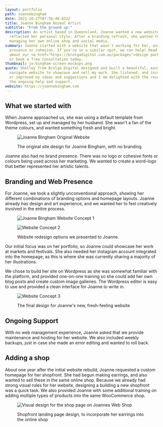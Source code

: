 ```yaml
---
layout: portfolio
path: joannebingham
date: 2021-10-27T07:56:40.832Z
title: Joanne Bingham Animal Artist
subtitle: "From the ground up:"
description: An artist based in Queensland, Joanne wanted a new website that
  reflected her personal style. After a branding refresh, she wanted to continue
  managing her own online shop and social media.
summary: Joanne started with a website that wasn't working for her, and no brand
  presence or cohesion. If you're in a similar spot, we can help! Read more
  about our <a href="https://brolgadigital.com.au/packages">design packages</a>
  or book a free consultation today.
thumbnail: jo-bingham-screen-mockups.png
quote: Shelley from Brolga Digital designed and built a beautiful, easy to
  navigate website to showcase and sell my work. She listened, and incorporated
  or improved my ideas and suggestions and I am delighted with the results, and
  the ongoing help and support.
website: https://joannebingham.com
---
```

## What we started with

When Joanne approached us, she was using a default template from Wordpress, set up and managed by her husband. She wasn't a fan of the theme colours, and wanted something fresh and bright.

<figure>

![Joanne Bingham Original Website](old-site.png "The original site design for Joanne Bingham, with no branding")

<figcaption>The original site design for Joanne Bingham, with no branding</figcaption>
</figure>

Joanne also had no brand presence. There was no logo or cohesive fonts or colours being used across her marketing. We wanted to create a word-logo that better represented her artistic talents.

## Branding and Web Presence

For Joanne, we took a slightly unconventional approach, showing her different combinations of branding options and homepage layouts. Joanne already has design and art experience, and we wanted her to feel creatively involved in the entire process.

<figure>
<div>

![Joanne Bingham Website Concept 1](mockup-1.jpg "Website redesign options we presented to Joanne.")

![Website Concept 2](mockup-2.jpg "Website redesign options we presented to Joanne.")

</div>

<figcaption>Website redesign options we presented to Joanne.</figcaption>
</figure>

Our initial focus was on her portfolio, so Joanne could showcase her work at markets and festivals. She also needed her instagram account integrated into the homepage, as this is where she was currently sharing a majority of her illustrations.

We chose to build her site on Wordpress as she was somewhat familiar with the platform, and provided one-on-one training so she could add her own blog posts and create custom image galleries. The Wordpress editor is easy to use and provided a clean interface for Joanne to write in.

<figure>

![Website Concept 3](mockup-3.jpg "The final design for Joanne's new, fresh-feeling website")

<figcaption>The final design for Joanne's new, fresh-feeling website</figcaption>
</figure>

## Ongoing Support

With no web management experience, Joanne asked that we provide maintenance and hosting for her website. We also included weekly backups, just in case she made an error editing and wanted to roll back.

## Adding a shop

About one year after the initial website rebuild, Joanne requested a custom homepage for her shopfront. She had begun making earrings, and also wanted to sell these in the same online shop. Because we already had strong visual rules for her website, designing a building a new shopfront was a quick task. We also provided Joanne with some additional training on adding multiple types of products into the same WooCommerce shop.

<figure>

![Visual design for the shop page on Joannes Web Shop](shop-update-proposal.jpg "Joanne Bingham Shop Mockup")

<figcaption>Shopfront landing page design, to incorporate her earrings into the online shop</figcaption>
</figure>